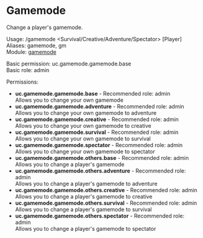 Gamemode
====
Change a player's gamemode.

Usage: /gamemode <Survival/Creative/Adventure/Spectator> [Player]<br>
Aliases: gamemode, gm<br>
Module: [gamemode](../modules/gamemode.md)<br>

Basic permission: uc.gamemode.gamemode.base<br>
Basic role: admin<br>

Permissions: <br>
* **uc.gamemode.gamemode.base** - Recommended role: admin<br>Allows you to change your own gamemode
* **uc.gamemode.gamemode.adventure** - Recommended role: admin<br>Allows you to change your own gamemode to adventure
* **uc.gamemode.gamemode.creative** - Recommended role: admin<br>Allows you to change your own gamemode to creative
* **uc.gamemode.gamemode.survival** - Recommended role: admin<br>Allows you to change your own gamemode to survival
* **uc.gamemode.gamemode.spectator** - Recommended role: admin<br>Allows you to change your own gamemode to spectator
* **uc.gamemode.gamemode.others.base** - Recommended role: admin<br>Allows you to change a player's gamemode
* **uc.gamemode.gamemode.others.adventure** - Recommended role: admin<br>Allows you to change a player's gamemode to adventure
* **uc.gamemode.gamemode.others.creative** - Recommended role: admin<br>Allows you to change a player's gamemode to creative
* **uc.gamemode.gamemode.others.survival** - Recommended role: admin<br>Allows you to change a player's gamemode to survival
* **uc.gamemode.gamemode.others.spectator** - Recommended role: admin<br>Allows you to change a player's gamemode to spectator
